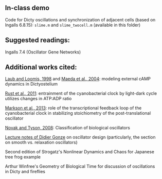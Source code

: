 ## In-class demo

Code for Dicty oscillations and synchronization of adjacent cells (based on Ingalls 6.8.15): `slime.m` and `slime_twocell.m` (available in this folder)

## Suggested readings:

Ingalls 7.4 (Oscillator Gene Networks)

## Additional works cited:

[Laub and Loomis, 1998](http://www.molbiolcell.org/content/9/12/3521.full.pdf) and [Maeda et al., 2004](http://www.ncbi.nlm.nih.gov/pubmed/15131307): modeling external cAMP dynamics in Dictyostelium

[Rust et al., 2011](http://www.ncbi.nlm.nih.gov/pubmed/21233390): entrainment of the cyanobacterial clock by light-dark cycle utilizes changes in ATP:ADP ratio

[Markson et al., 2013](http://www.ncbi.nlm.nih.gov/pubmed/24315105): role of the transcriptional feedback loop of the cyanobacterial clock in stabilizing stoichiometry of the post-translational oscillator

[Novak and Tyson, 2008](http://www.ncbi.nlm.nih.gov/pmc/articles/PMC2796343/): Classification of biological oscillators

[Lecture notes of Didier Gonze](http://homepages.ulb.ac.be/~dgonze/TEACHING/osc_design.pdf) on oscillator design (particularly, the section on smooth vs. relaxation oscillators)

Second edition of Strogatz's Nonlinear Dynamics and Chaos for Japanese tree frog example

Arthur Winfree's Geometry of Biological Time for discussion of oscillations in Dicty and fireflies